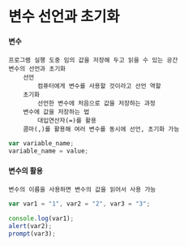 변수 선언과 초기화
==================
#### 변수
    프로그램 실행 도중 임의 값을 저장해 두고 읽을 수 있는 공간
    변수의 선언과 초기화
        선언
            컴퓨터에게 변수를 사용할 것이라고 선언 역할
        초기화
            선언한 변수에 처음으로 값을 저장하는 과정
        변수에 값을 저장하는 법
            대입연산자(=)를 활용
        콤마(,)를 활용해 여러 변수를 동시에 선언, 초기화 가능
```js
var variable_name;
variable_name = value;
```
#### 변수의 활용
    변수의 이름을 사용하면 변수의 값을 읽어서 사용 가능
```js
var var1 = "1", var2 = "2", var3 = "3";

console.log(var1);
alert(var2);
prompt(var3);
```